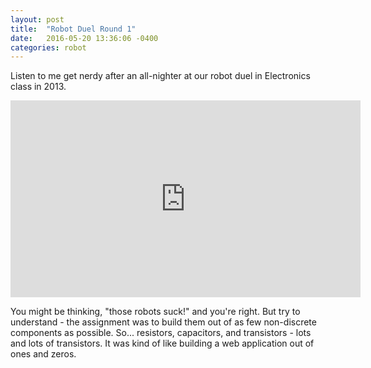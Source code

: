 ```yaml
---
layout: post
title:  "Robot Duel Round 1"
date:   2016-05-20 13:36:06 -0400
categories: robot
---
```

Listen to me get nerdy after an all-nighter at our robot duel in Electronics class in 2013.

<iframe width="560" height="315" src="https://www.youtube.com/embed/5qnGDAHMPkQ" frameborder="0" allowfullscreen></iframe>

You might be thinking, "those robots suck!" and you're right. But try to understand - the assignment was to build them out of as few non-discrete components as possible. So... resistors, capacitors, and transistors - lots and lots of transistors. It was kind of like building a web application out of ones and zeros. 
